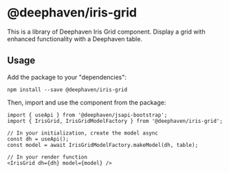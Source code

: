 # @deephaven/iris-grid

This is a library of Deephaven Iris Grid component. Display a grid with enhanced functionality with a Deephaven table.

## Usage

Add the package to your "dependencies":
```
npm install --save @deephaven/iris-grid
```

Then, import and use the component from the package:
```
import { useApi } from '@deephaven/jsapi-bootstrap';
import { IrisGrid, IrisGridModelFactory } from '@deephaven/iris-grid';

// In your initialization, create the model async
const dh = useApi();
const model = await IrisGridModelFactory.makeModel(dh, table);

// In your render function
<IrisGrid dh={dh} model={model} />
```